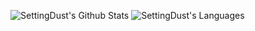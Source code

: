 <p>
  <img src="https://github-readme-stats.vercel.app/api?username=SettingDust&title_color=e6e6fa&text_color=f8f8ff&bg_color=0,9696ea,add4e8&icon_color=f0f8ff&border_radius=16&hide_border=true&include_all_commits=true&show_icons=true&custom_title=Halo, here is SettingDust 😃" alt="SettingDust's Github Stats" />
  <img src="https://github-readme-stats.vercel.app/api/top-langs?username=SettingDust&title_color=e6e6fa&text_color=f8f8ff&bg_color=0,9696ea,add4e8&&border_radius=16&hide_border=true&custom_title=Languages&layout=compact&line_height=48" alt="SettingDust's Languages" />
</p>
